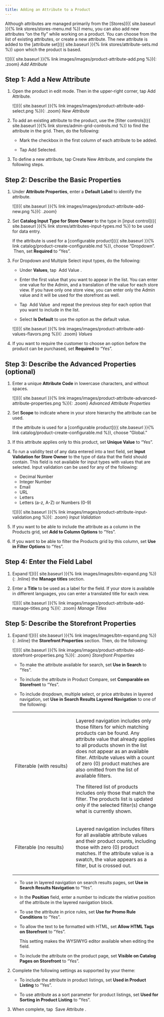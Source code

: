 ```yaml
---
title: Adding an Attribute to a Product
---
```


Although attributes are managed primarily from the [Stores]({{ site.baseurl }}{% link stores/stores-menu.md %}) menu, you can also add new attributes “on the fly” while working on a product. You can choose from the list of existing attributes, or create a new attribute. The new attribute is added to the [attribute set]({{ site.baseurl }}{% link stores/attribute-sets.md %}) upon which the product is based.

![]({{ site.baseurl }}{% link images/images/product-attribute-add.png %}){: .zoom}
*Add Attribute*

## Step 1: Add a New Attribute

1. Open the product in edit mode. Then in the upper-right corner, tap <span class="btn">Add Attribute</span>.

   ![]({{ site.baseurl }}{% link images/images/product-attribute-add-select.png %}){: .zoom}
   *New Attribute*

1. To add an existing attribute to the product, use the [filter controls]({{ site.baseurl }}{% link stores/admin-grid-controls.md %}) to find the attribute in the grid. Then, do the following:

   * Mark the checkbox in the first column of each attribute to be added.

   * Tap <span class="btn">Add Selected</span>.

1. To define a new attribute, tap <span class="btn">Create New Attribute</span>, and complete the following steps.

## Step 2: Describe the Basic Properties

1. Under **Attribute Properties**, enter a **Default Label** to identify the attribute.

   ![]({{ site.baseurl }}{% link images/images/product-attribute-add-new.png %}){: .zoom}

1. Set **Catalog Input Type for Store Owner** to the type in [input control]({{ site.baseurl }}{% link stores/attributes-input-types.md %}) to be used for data entry.

   If the attribute is used for a [configurable product]({{ site.baseurl }}{% link catalog/product-create-configurable.md %}), choose “Dropdown”.  Then, set **Required** to “Yes”.

1. For Dropdown and Multiple Select input types, do the following:

   * Under **Values**, tap <span class="btn"> Add Value </span>.

   * Enter the first value that you want to appear in the list. You can enter one value for the Admin, and a translation of the value for each store view. If you have only one store view, you can enter only the Admin value and it will be used for the storefront as well.

   * Tap <span class="btn"> Add Value </span> and repeat the previous step for each option that you want to include in the list.

   * Select **Is Default** to use the option as the default value.

   ![]({{ site.baseurl }}{% link images/images/product-attribute-add-values-flavors.png %}){: .zoom}
   *Values*

1. If you want to require the customer to choose an option before the product can be purchased, set **Required** to “Yes”.

## Step 3: Describe the Advanced Properties (optional)

1. Enter a unique **Attribute Code** in lowercase characters, and without spaces.

   ![]({{ site.baseurl }}{% link images/images/product-attribute-advanced-attribute-properties.png %}){: .zoom}
   *Advanced Attribute Properties*

1. Set **Scope** to indicate where in your store hierarchy the attribute can be used.

   If the attribute is used for a [configurable product]({{ site.baseurl }}{% link catalog/product-create-configurable.md %}), choose “Global.”

1. If this attribute applies only to this product, set **Unique Value** to “Yes”.

1. To run a validity test of any data entered into a text field, set **Input Validation for Store Owner** to the type of data that the field should contain. This field is not available for input types with values that are selected. Input validation can be used for any of the following:

   * Decimal Number
   * Integer Number
   * Email
   * URL
   * Letters
   * Letters (a-z, A-Z) or Numbers (0-9)

   ![]({{ site.baseurl }}{% link images/images/product-attribute-input-validation.png %}){: .zoom}
   *Input Validation*

1. If you want to be able to include the attribute as a column in the Products grid, set **Add to Column Options** to “Yes”.

1. If you want to be able to filter the Products grid by this column, set **Use in Filter Options** to “Yes”.

## Step 4: Enter the Field Label

1. Expand ![]({{ site.baseurl }}{% link images/images/btn-expand.png %}){: .Inline} the **Manage titles** section.

1. Enter a **Title** to be used as a label for the field. If your store is available in different languages, you can enter a translated title for each view.

   ![]({{ site.baseurl }}{% link images/images/product-attribute-add-manage-titles.png %}){: .zoom}
   *Manage Titles*

## Step 5: Describe the Storefront Properties

1. Expand ![]({{ site.baseurl }}{% link images/images/btn-expand.png %}){: .Inline} the **Storefront Properties** section. Then, do the following:

   ![]({{ site.baseurl }}{% link images/images/product-attribute-add-storefront-properties.png %}){: .zoom}
   *Storefront Properties*

   * To make the attribute available for search, set **Use in Search** to “Yes”.

   * To include the attribute in Product Compare, set **Comparable on Storefront** to “Yes”.

   * To include dropdown, multiple select, or price attributes in layered navigation, set **Use in Search Results Layered Navigation** to one of the following:

   <table>
   <col WIDTH="200">
   <col WIDTH="auto">
         <tbody>
            <tr>
               <td>
                  <p>Filterable (with results)</p>
               </td>
               <td>
                  <p>Layered navigation includes only those filters for which matching products can be found. Any attribute value that already applies to all products shown in the list does not appear as an available filter. Attribute values with a count of zero (0) product matches are also omitted from the list of available filters.</p>
                  <p>The filtered list of products includes only those that match the filter. The products list is updated only if the selected filter(s) change what is currently shown.</p>
               </td>
            </tr>
            <tr>
               <td>
                  <p>Filterable (no results)</p>
               </td>
               <td>
                  <p>Layered navigation includes filters for all available attribute values and their product counts, including those with zero (0) product matches. If the attribute value is a swatch, the value appears as a filter, but is crossed out.</p>
               </td>
            </tr>
         </tbody>
   </table>

   * To use in layered navigation on search results pages, set **Use in Search Results Navigation** to “Yes”.

   * In the **Position** field, enter a number to indicate the relative position of the attribute in the layered navigation block.

   * To use the attribute in price rules, set **Use for Promo Rule Conditions** to “Yes”.

   * To allow the text to be formatted with HTML, set **Allow HTML Tags on Storefront** to “Yes”.

      This setting makes the WYSIWYG editor available when editing the field.

   * To include the attribute on the product page, set **Visible on Catalog Pages on Storefront** to “Yes”.

1. Complete the following settings as supported by your theme:

   * To include the attribute in product listings, set **Used in Product Listing** to “Yes”.

   * To use attribute as a sort parameter for product listings, set **Used for Sorting in Product Listing** to “Yes”.

1. When complete, tap <span class="btn"> Save Attribute </span>.
